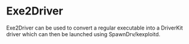 # Exe2Driver

Exe2Driver can be used to convert a regular executable into a DriverKit driver which can then be launched using SpawnDrv/kexploitd.
